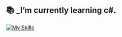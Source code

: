 ## 📚 _I’m currently learning c#.
[![My Skills](https://skillicons.dev/icons?i=c,cpp)](https://skillicons.dev)
